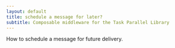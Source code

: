 ```yaml
---
layout: default
title: schedule a message for later?
subtitle: Composable middleware for the Task Parallel Library
---
```


How to schedule a message for future delivery.
